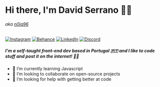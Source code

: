 # Hi there, I'm David Serrano 👋🏽
###### *aka [n0ia96](https://n0ia96.uwu.ai)*
[![Instagram](https://img.shields.io/badge/-n0ia96-E4405F?style=flat&logo=instagram&logoColor=white)](https://instagram.com/n0ia96)
[![Behance](https://img.shields.io/badge/-n0ia96-1769FF?style=flat&logo=behance&logoColor=white)](https://behance.net/n0ia96)
[![LinkedIn](https://img.shields.io/badge/-n0ia96-0A66C2?style=flat&logo=linkedin&logoColor=white)](https://linkedin.com/in/n0ia96/)
[![Discord](https://img.shields.io/badge/-n0ia96⋕9002-5865F2?style=flat&logo=discord&logoColor=white)](#)

##### **I'm a self-taught front-end dev based in Portugal 🇵🇹 and I like to code stuff and post it on the internet! 😶‍🌫️**

- 🌱 I’m currently learning Javascript
- 👯 I’m looking to collaborate on open-source projects
- 🤔 I’m looking for help with getting better at code

<!--
**n0ia96/n0ia96** is a ✨ _special_ ✨ repository because its `README.md` (this file) appears on your GitHub profile.

Here are some ideas to get you started:

- 🔭 I’m currently working on ...
- 🌱 I’m currently learning ...
- 👯 I’m looking to collaborate on ...
- 🤔 I’m looking for help with ...
- 💬 Ask me about ...
- 📫 How to reach me: ...
- 😄 Pronouns: ...
- ⚡ Fun fact: ...
-->

